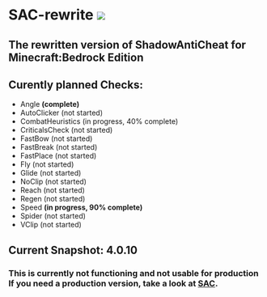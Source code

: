 # SAC-rewrite [![](https://img.shields.io/github/license/DarkWav/SAC-rewrite.svg?label=License)](https://github.com/DarkWav/SAC-rewrite/blob/master/LICENSE)
## The rewritten version of ShadowAntiCheat for Minecraft:Bedrock Edition

## Curently planned Checks:
- Angle <b>(complete)</b>
- AutoClicker (not started)
- CombatHeuristics (in progress, 40% complete)
- CriticalsCheck (not started)
- FastBow (not started)
- FastBreak (not started)
- FastPlace (not started)
- Fly (not started)
- Glide (not started)
- NoClip (not started)
- Reach (not started)
- Regen (not started)
- Speed <b>(in progress, 90% complete)</b>
- Spider (not started)
- VClip (not started)

## Current Snapshot: 4.0.10
### This is currently not functioning and not usable for production<br>If you need a production version, take a look at [SAC](https://github.com/DarkWav/SAC).
